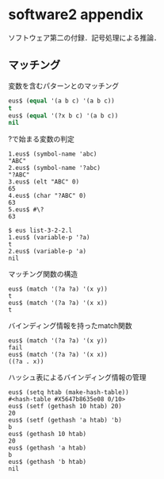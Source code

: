 # software2 appendix
ソフトウェア第二の付録．記号処理による推論．  

## マッチング
変数を含むパターンとのマッチング
```lisp
eus$ (equal '(a b c) '(a b c))
t                                                                         
eus$ (equal '(?x b c) '(a b c))
nil    
```

?で始まる変数の判定
```Lisp
1.eus$ (symbol-name 'abc)
"ABC"
2.eus$ (symbol-name '?abc)
"?ABC"
3.eus$ (elt "ABC" 0)
65
4.eus$ (char "?ABC" 0)
63
5.eus$ #\?
63

$ eus list-3-2-2.l
1.eus$ (variable-p '?a)
t
2.eus$ (variable-p 'a)
nil
```

マッチング関数の構造
```Lisp
eus$ (match '(?a ?a) '(x y))
t                                                                          
eus$ (match '(?a ?a) '(x x))
t    
```

バインディング情報を持ったmatch関数
```Lisp
eus$ (match '(?a ?a) '(x y))
fail                                                                       
eus$ (match '(?a ?a) '(x x))
((?a . x))
```

ハッシュ表によるバインディング情報の管理
```Lisp
eus$ (setq htab (make-hash-table))
#<hash-table #X5647b8635e08 0/10>
eus$ (setf (gethash 10 htab) 20)
20
eus$ (setf (gethash 'a htab) 'b)
b
eus$ (gethash 10 htab)
20
eus$ (gethash 'a htab)
b
eus$ (gethash 'b htab)
nil
```
